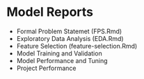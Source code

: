 # Model Reports

* Formal Problem Statemet (FPS.Rmd)
* Exploratory Data Analysis (EDA.Rmd)
* Feature Selection (feature-selection.Rmd)
* Model Training and Validation
* Model Performance and Tuning
* Project Performance